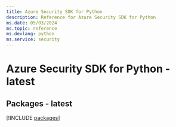 ```yaml
---
title: Azure Security SDK for Python
description: Reference for Azure Security SDK for Python
ms.date: 05/03/2024
ms.topic: reference
ms.devlang: python
ms.service: security
---
```

# Azure Security SDK for Python - latest
## Packages - latest
[!INCLUDE [packages](security-index.md)]